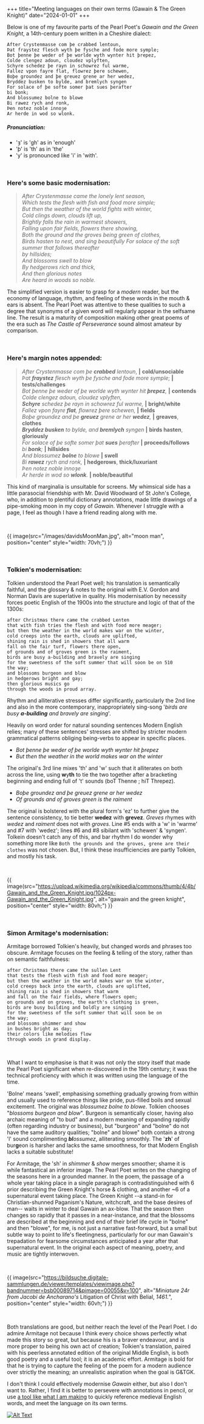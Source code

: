 +++
title="Meeting languages on their own terms (Gawain & The Green Knight)"
date="2024-01-01"
+++

Below is one of my favourite parts of the Pearl Poet's *Gawain and the Green Knight*, a 14th-century poem written in a Cheshire dialect:   
  
```
After Crystenmasse com þe crabbed lentoun,
Þat fraystez flesch wyth þe fysche and fode more symple;
Bot þenne þe weder of þe worlde wyth wynter hit þrepez,
Colde clengez adoun, cloudez vplyften,
Schyre schedez þe rayn in schowrez ful warme,
Fallez vpon fayre flat, flowrez þere schewen,
Boþe groundez and þe greuez grene ar her wedez,
Bryddez busken to bylde, and bremlych syngen
For solace of þe softe somer þat sues þerafter
bi bonk;
And blossumez bolne to blowe
Bi rawez rych and ronk,
Þen notez noble innoȝe
Ar herde in wod so wlonk.  
```

##### Pronunciation:
- 'ȝ' is 'gh' as in 'enough'
- 'þ' is 'th' as in 'the'
- 'y' is pronounced like 'i' in 'with'.  

<!--  
##### Some notes here:
- __fraystez__ or 'fraist' is a test of strength or resolve, often in a form of physical attack. 
- __busken__ is like 'hasten' or 'busy oneself'.
- __bolne__ means 'swell' in much the same slightly medical manner we might now mean.
- __wlonk__ means "noble" in the sense of class or quality of behaviour, sometimes used to refer to the quality of a season or natural feature or location. 
  - The 15th century *Awntyrs off Arthure* contains the line "*To þe wode are thay wente, the wlonkeste in wedys, Bothe the kynge and the qwene.*" -- "the king and queen went to the woods in their finest clothes". Note 'wedez' (clothing) appears above also.    -->

<br>

### Here's some basic modernisation:

>*After Crystenmasse came the lonely lent season,     
Which tests the flesh with fish and food more simple;        
But then the weather of the world fights with winter,  
Cold clings down, clouds lift up,      
Brightly falls the rain in warmest showers,  
Falling upon fair fields, flowers there showing,  
Both the ground and the groves being green of clothes,  
Birds hasten to nest, and sing beautifully
For solace of the soft summer that follows thereafter  
by hillsides;  
And blossoms swell to blow  
By hedgerows rich and thick,  
And then glorious notes  
Are heard in woods so noble.*
  

The simplified version is easier to grasp for a _modern_ reader, but the economy of language, rhythm, and feeling of these words in the mouth & ears is absent. The Pearl Poet was attentive to these qualities to such a degree that synonyms of a given word will regularly appear in the selfsame line. The result is a maturity of composition making other great poems of the era such as *The Castle of Perseverance* sound almost amateur by comparison. 

<br>

### Here's margin notes appended:  

>*After Crystenmasse com þe __crabbed__ lentoun*, **|** **cold/unsociable**       
*Þat __fraystez__ flesch wyth þe fysche and fode more symple*; **|** **tests/challenges**      
*Bot þenne þe weder of þe worlde wyth wynter hit __þrepez__,* **|** **contends**      
*Colde clengez adoun, cloudez vplyften,*      
*__Schyre__ schedez þe rayn in schowrez ful warme,*  **|** **bright/white**    
*Fallez vpon fayre __flat__, flowrez þere schewen,*  **|** **fields**    
*Boþe groundez and þe __greuez__ grene ar her __wedez__,* **|** **greaves**, **clothes**    
*__Bryddez busken__ to bylde, and __bremlych__ syngen* **|** **birds hasten**, **gloriously**     
*For solace of þe softe somer þat __sues__ þerafter*  **|** **proceeds/follows**    
*bi __bonk__;* **|** **hillsides**    
*And blossumez __bolne__ to blowe* **|** **swell**      
*Bi __rawez__ rych and ronk,*  **|** **hedgerows**,  **thick/luxuriant**      
*Þen notez noble innoȝe*    
*Ar herde in wod so __wlonk__.* **|** **noble/beautiful**    


This kind of marginalia is unsuitable for screens. My whimsical side has a little parasocial friendship with Mr. David Woodward of St John's College, who, in addition to plentiful dictionary annotations, made little drawings of a pipe-smoking moon in my copy of _Gawain_. Whenever I struggle with a page, I feel as though I have a friend reading along with me.  

<br>

<!-- {{ image(src="images/davidsMoonMan.jpg", alt="moon man", position="center", style="height: 60vh; width: 60vh;") }} -->
{{ image(src="/images/davidsMoonMan.jpg", alt="moon man", position="center" style="width: 70vh;") }}

<br>

### Tolkien's modernisation:

Tolkien understood the Pearl Poet well; his translation is semantically faithful, and the glossary & notes to the original with E.V. Gordon and Norman Davis are superlative in quality. His modernisation by necessity forces poetic English of the 1900s into the structure and logic of that of the 1300s:

```
after Christmas there came the crabbed Lenten
that with fish tries the flesh and with food more meager;
but then the weather in the world makes war on the winter,
cold creeps into the earth, clouds are uplifted, 
shining rain is shed in showers that all warm
fall on the fair turf, flowers there open,
of grounds and of groves green is the raiment,
birds are busy a-building and bravely are singing
for the sweetness of the soft summer that will soon be on 510
the way;
and blossoms burgeon and blow
in hedgerows bright and gay;
then glorious musics go
through the woods in proud array.
```

Rhythm and alliterative stresses differ significantly, particularly the 2nd line and also in the more contemporary, inappropriately sing-song '_birds are busy_ ***a-building*** _and bravely are singing_'.  

Heavily on word order for natural sounding sentences Modern English relies; many of these sentences' stresses are shifted by stricter modern grammatical patterns obliging being-verbs to appear in specific places.  

- *Bot þenne þe weder of þe worlde wyth wynter hit þrepez*       
- *But then the weather in the world makes war on the winter*

The original's 3rd line mixes 'th' and 'w' such that it alliterates on both across the line, using **w**y**th** to tie the two together after a bracketing beginning and ending full of 't' sounds (boT Thenne ; hiT Threpez).  

- *Boþe groundez and þe greuez grene ar her wedez*
- *Of grounds and of groves green is the raiment*
  
The original is bolstered with the plural form's 'ez' to further give the sentence consistency, to tie better __wedez__ with __grevez__. _Greves_ rhymes with _wedez_ and _raiment_ does not with _groves_. Line #5 ends with a 'w' in 'warme' and #7 with 'wedez'; lines #6 and #8 sibilant with 'schewen' & 'syngen'. Tolkein doesn't catch any of this, and bar rhythm I do wonder why something more like `Both the grounds and the groves, grene are their clothes` was not chosen. But, I think these insufficiencies are partly Tolkien, and mostly his task.  

<br>

<!-- {{ image(src="https://upload.wikimedia.org/wikipedia/commons/thumb/4/4b/Gawain_and_the_Green_Knight.jpg/1024px-Gawain_and_the_Green_Knight.jpg", alt="gawain and the green knight", position="center", style="height: 90vh; width: 90vw;") }} -->
{{ image(src="https://upload.wikimedia.org/wikipedia/commons/thumb/4/4b/Gawain_and_the_Green_Knight.jpg/1024px-Gawain_and_the_Green_Knight.jpg", alt="gawain and the green knight", position="center" style="width: 80vh;") }}

<br>

### Simon Armitage's modernisation:
Armitage borrowed Tolkien's heavily, but changed words and phrases too obscure. Armitage focuses on the feeling & telling of the story, rather than on semantic faithfulness:

```
after Christmas there came the sullen Lent
that tests the flesh with fish and food more meager;
but then the weather in the world makes war on the winter, 
cold creeps back into the earth, clouds are uplifted, 
shining rain is shed in showers that warm 
and fall on the fair fields, where flowers open;
on grounds and on groves, the earth's clothing is green, 
birds are busy building and boldly are singing 
for the sweetness of the soft summer that will soon be on  
the way;
and blossoms shimmer and show 
in bushes bright as day;
their colors like melodies flow
through woods in grand display.
```

<br>

What I want to emphasise is that it was not only the story itself that made the Pearl Poet significant when re-discovered in the 19th century; it was the technical proficiency with which it was written using the language of the time.   

'Bolne' means 'swell', emphasising something gradually growing from within and usually used to reference things like pride, pus-filled boils and sexual excitement. The original was _blossumez bolne to blowe_. Tolkien chooses "_blossoms burgeon and blow_". Burgeon is semantically closer, having also archaic meaning of "to bud" and a modern meaning of expanding rapidly (often regarding industry or business), but "burgeon" and "bolne" do not have the same auditory qualities; "bolne" and blowe" both contain a strong 'l' sound complimenting ***bl***_ossumez_, alliterating smoothly. The '**zh**' of bur**g**eon is harsher and lacks the same smoothness, for that Modern English lacks a suitable substitute!  

For Armitage, the 'sh' in _shimmer_ & _show_ merges smoother; shame it is while fantastical an inferior image. The Pearl Poet writes on the changing of the seasons here in a grounded manner. In the poem, the passage of a whole year taking place in a single paragraph is contradistinguished with 6 prior describing the Green Knight's horse & clothing, and another ~6 of a supernatural event taking place. The Green Knight --a stand-in for Christian-shunned Paganism's Nature, witchcraft, and the base desires of man-- waits in winter to deal Gawain an ax-blow. That the season then changes so rapidly that it passes in a near-instance, and that the blossoms are described at the beginning and end of their brief life cycle in "bolne" and then "blowe", for me, is not just a narrative fast-forward, but a small but subtle way to point to life's fleetingness, particularly for our man Gawain's trepadation for fearsome circumstances anticipated a year after that supernatural event. In the original each aspect of meaning, poetry, and music are tightly interwoven.  
  
<br>

{{ image(src="https://bildsuche.digitale-sammlungen.de/viewer/templates/viewimage.php?bandnummer=bsb00089714&pimage=00055&v=100", alt="_Miniature 24r from Jacobi de Ancharano's_ Litigation of Christ with Belial, _1461._", position="center" style="width: 60vh;") }}

<!-- 
[![A green devil](https://bildsuche.digitale-sammlungen.de/viewer/templates/viewimage.php?bandnummer=bsb00089714&pimage=00055&v=100)](https://bildsuche.digitale-sammlungen.de/index.html)  
- _Miniature 24r from Jacobi de Ancharano's_ Litigation of Christ with Belial, _1461._ -->

<br>
  
Both translations are good, but neither reach the level of the Pearl Poet. I do admire Armitage not because I think every choice shows perfectly what made this story so great, but because his is a braver endeavour, and is more proper to being his own act of creation; Tolkien's translation, paired with his peerless annotated edition of the original Middle English, is both good poetry and a useful tool; it is an academic effort. Armitage is bold for that he is trying to capture the feeling of the poem for a modern audience over strictly the meaning; an unrealistic aspiration when the goal is G&TGK.  

I don't think I could effectively modernise _Gawain_ either, but also I don't want to. Rather, I find it is better to persevere with annotations in pencil, or use [a tool like what I am making](https://github.com/goodpals/middle-english-mouse-dictionary) to quickly reference medieval English words, and meet the language on its own terms.  


[![Alt Text](https://raw.githubusercontent.com/goodpals/middle-english-mouse-dictionary/main/img/header.png)](https://github.com/goodpals/middle-english-mouse-dictionary)


